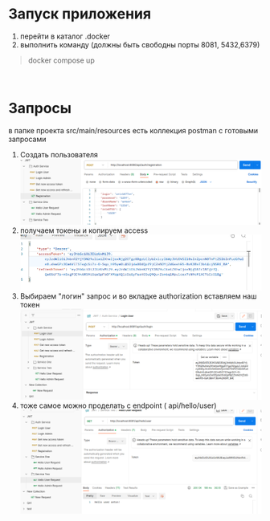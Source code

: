 # Запуск приложения  <br />
1. перейти в каталог .docker   <br />
2. выполнить команду (должны быть свободны порты 8081, 5432,6379)
> docker compose up 
<br/>

# Запросы 
 в папке проекта src/main/resources есть коллекция postman с готовыми запросами 
1. Создать пользователя
![img.png](img.png)
2. получаем токены и копируем access
![img_1.png](img_1.png)
3. Выбираем "логин" запрос и во вкладке authorization вставляем наш токен
![img_2.png](img_2.png)
4. тоже самое можно проделать с  endpoint ( api/hello/user)
![img_3.png](img_3.png)


